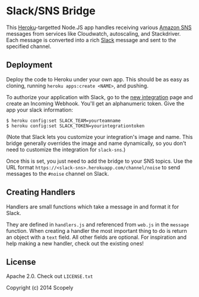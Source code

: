 Slack/SNS Bridge
================
This [Heroku](https://heroku.com/)-targetted Node.JS app handles receiving
various [Amazon SNS](http://aws.amazon.com/sns/) messages from services like
Cloudwatch, autoscaling, and Stackdriver. Each message is converted into a rich
[Slack](https://slack.com/) message and sent to the specified channel.

Deployment
----------
Deploy the code to Heroku under your own app. This should be as easy as cloning,
running `heroku apps:create <NAME>`, and pushing.

To authorize your application with Slack, go to the
[new integration](https://slack.com/services/new) page and create an Incoming
Webhook. You'll get an alphanumeric token. Give the app your slack information:

```
$ heroku config:set SLACK_TEAM=yourteamname
$ heroku config:set SLACK_TOKEN=yourintegrationtoken
```

(Note that Slack lets you customize your integration's image and name. This
bridge generally overrides the image and name dynamically, so you don't need
to customize the integration for `slack-sns`.)

Once this is set, you just need to add the bridge to your SNS topics. Use the
URL format `https://<slack-sns>.herokuapp.com/channel/noise` to send messages
to the `#noise` channel on Slack.

Creating Handlers
-----------------
Handlers are small functions which take a message in and format it for Slack.

They are defined in `handlers.js` and referenced from `web.js` in the `message`
function. When creating a handler the most important thing to do is return an
object with a `text` field. All other fields are optional. For inspiration and
help making a new handler, check out the existing ones!

License
-------
Apache 2.0. Check out `LICENSE.txt`

Copyright (c) 2014 Scopely
